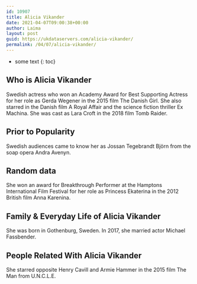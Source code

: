 ```yaml
---
id: 10907
title: Alicia Vikander
date: 2021-04-07T09:00:38+00:00
author: Laima
layout: post
guid: https://ukdataservers.com/alicia-vikander/
permalink: /04/07/alicia-vikander/
---
```


* some text
{: toc}


## Who is Alicia Vikander
                  
                  
                  
Swedish actress who won an Academy Award for Best Supporting Actress for her role as Gerda Wegener in the 2015 film The Danish Girl. She also starred in the Danish film A Royal Affair and the science fiction thriller Ex Machina. She was cast as Lara Croft in the 2018 film Tomb Raider.
                  
              
            
              
            
                
                
                
## Prior to Popularity
                  
                  
                  
Swedish audiences came to know her as Jossan Tegebrandt Björn from the soap opera Andra Avenyn.
                  
              
            
              
            
                
                
                
## Random data
                  
                  
                  
She won an award for Breakthrough Performer at the Hamptons International Film Festival for her role as Princess Ekaterina in the 2012 British film Anna Karenina.
                  
              
            
              
            
                
                
                
## Family & Everyday Life of Alicia Vikander
                  
                  
                  
She was born in Gothenburg, Sweden. In 2017, she married actor Michael Fassbender.  
                  
              
            
              
            
                
                
                
## People Related With Alicia Vikander
                  
                  
                  
She starred opposite Henry Cavill and Armie Hammer in the 2015 film The Man from U.N.C.L.E.
                  
              
            
              
            
                
              
            
              
              
            
            
              
            
          
          
          